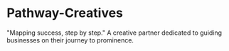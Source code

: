 # Pathway-Creatives
"Mapping success, step by step." A creative partner dedicated to guiding businesses on their journey to prominence.
